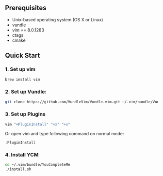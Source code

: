## Prerequisites

* Unix-based operating system (OS X or Linux)
* vundle
* vim == 8.0.1283
* ctags
* cmake

## Quick Start

### 1. Set up vim

```bash
brew install vim
```

### 2. Set up Vundle:

```bash
git clone https://github.com/VundleVim/Vundle.vim.git ~/.vim/bundle/Vundle.vim
```

### 3. Set up Plugins

```bash
vim "+PluginInstall" "+x" "+x"
```

Or open vim and type following command on normal mode:

```
:PluginInstall
```

### 4. Install YCM

```bash
cd ~/.vim/bundle/YouCompleteMe
./install.sh
```

